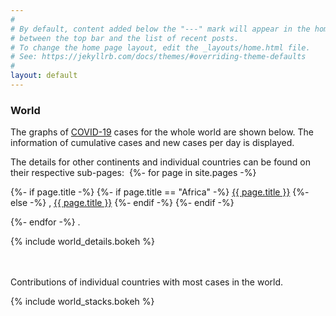 ```yaml
---
#
# By default, content added below the "---" mark will appear in the home page
# between the top bar and the list of recent posts.
# To change the home page layout, edit the _layouts/home.html file.
# See: https://jekyllrb.com/docs/themes/#overriding-theme-defaults
#
layout: default
---
```


### World

The graphs of [COVID-19](https://en.wikipedia.org/wiki/Coronavirus_disease_2019) cases for the whole world are shown below. The information of cumulative cases and new cases per day is displayed.


The details for other continents and individual countries can be found on their respective sub-pages:&nbsp;
{%- for page in site.pages -%}

{%- if page.title -%}
    {%- if page.title == "Africa" -%}
        <a href="{{ page.url | relative_url }}">{{ page.title }}</a>
    {%- else -%}
        , <a href="{{ page.url | relative_url }}">{{ page.title }}</a>
    {%- endif -%}
{%- endif -%}

{%- endfor -%} .

{% include world_details.bokeh %}


<br><br>
Contributions of individual countries with most cases in the world.

{% include world_stacks.bokeh %}